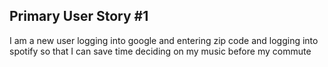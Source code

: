 ## Primary User Story #1

I am a new user logging into google and entering zip code and logging into spotify so that I can save time deciding on my music before my commute


